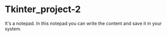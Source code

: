 # Tkinter_project-2
It's a notepad.
In this notepad you can write the content and save it in your system. 
